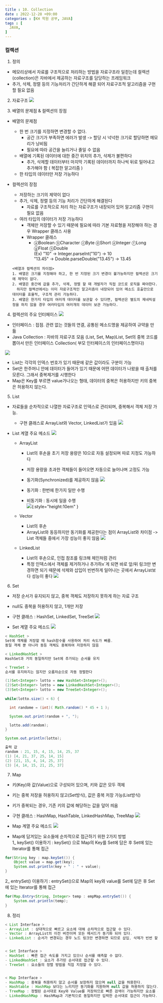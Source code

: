 ```yaml
---
title : 10. Collection
date : 2022-12-28 +09:00
categories : [KH 학원 공부, JAVA]
tags : [
  JAVA,
]
---
```

<!-- ![](/assets/img/java/array2.png){:style="border:1px solid #eaeaea; border-radius: 7px; padding: 0px;" } -->

### 컬렉션

1) 정의
- 메모리상에서 자료를 구조적으로 처리하는 방법을 자료구조라 일컫는데 컬렉션(collection)은 자바에서 제공하는 자료구조를 담당하는 프레임워크
- 추가, 삭제, 정렬 등의 기능처리가 간단하게 해결 되어 자료구조적 알고리즘을 구현할 필요 없음

2) 자료구조
![](/assets/img/java/Collection.png)

3) 배열의 문제점 & 컬렉션의 장점
- 배열의 문제점    
  - 한 번 크기를 지정하면 변경할 수 없다.    
    - 공간 크기가 부족하면 에러가 발생 -> 할당 시 넉넉한 크기로 할당하면 메모리가 낭비됨
    - 필요에 따라 공간을 늘리거나 줄일 수 없음
  - 배열에 기록된 데이터에 대한 중간 위치의 추가, 삭제가 불편하다    
    - 추가, 삭제할 데이터부터 마지막 기록된 데이터까지 하나씩 뒤로 밀어내고 추가해야 함 ( 복잡한 알고리즘 )
  - 한 타입의 데이터만 저장 가능하다

- 컬렉션의 장점    
  - 저장하는 크기의 제약이 없다    
  - 추가, 삭제, 정렬 등의 기능 처리가 간단하게 해결된다    
    - 자료를 구조적으로 처리 하는 자료구조가 내장되어 있어 알고리즘 구현이 필요 없음    
  - 여러 타입의 데이터가 저장 가능하다    
    - 객체만 저장할 수 있기 때문에 필요에 따라 기본 자료형을 저장해야 하는 경우 Wrapper 클래스 사용
    - Wrapper 클래스  
      - ⓐBoolean ⓑCharacter ⓒByte ⓓShort ⓔInteger ⓕLong ⓖFloat ⓗDouble    
      (Ex)
      "10" -> Integer.parseInt("10") -> 10    
      "13.45" -> Double.parseDouble("13.45") -> 13.45
  
  ```
  <배열과 컬렉션의 차이점>
  1. 배열은 크기를 지정해야 하고, 한 번 지정된 크기 변경이 불가능하지만 컬렉션은 크기에 제약이 없다.
  2. 배열은 중간에 값을 추가, 삭제, 정렬 할 때 개발자가 직접 코드로 로직을 짜야한다. 
    하지만 컬렉션에서는 이미 자료구조적인 알고리즘이 내장되어 있어 메소드 호출만으로 데이터를 효율적, 구조적 관리 가능하다.
  3. 배열은 한가지 타입의 여러개 데이터를 보관할 수 있다면, 컬렉션은 별도의 제네릭설정을 하지 않을 경우 여러타입의 여러개의 데이터 보관 가능하다.
  ```

4) 컬렉션의 주요 인터페이스
![](/assets/img/java/Collection2.png)

- 인터페이스 : 접점. 관련 없는 것들의 연결, 공통된 메소드명을 제공하여 규약을 만듦
- Java Collection : 자바의 자료구조 모음 (List, Set, Map)List, Set의 중복 코드를 뽑아서 만든 인터페이스 Collection( 부모 인터페이스의 인터페이스명이다)

![](/assets/img/java/Collection3.png)

- List는 각각의 인덱스 번호가 있기 때문에 같은 값이라도 구분이 가능
- Set은 한주머니 안에 데이터가 들어가 있기 때문에 어떤 데이터가 나왔을 때 출처를 모른다. 그래서 중복제거를 시행한다
- Map은 Key를 부르면 value가나오는 형태, 데이터의 중복은 허용하지만 키의 중복은 허용하지 않는다.

5) List
- 자료들을 순차적으로 나열한 자료구조로 인덱스로 관리되며, 중복해서 객체 저장 가능.
  - 구현 클래스로 ArrayList와 Vector, LinkedList가 있음
  ![](/assets/img/java/Collection4.png)

- List 계열 주요 메소드
![](/assets/img/java/Collection5.png)

  - ArrayList 
    - List의 후손을 초기 저장 용량은 10으로 자동 설정되며 따로 지정도 가능하다
    - 저장 용량을 초과한 객체들이 들어오면 자동으로 늘어나며 고정도 가능
    - 동기화(Synchronized)를 제공하지 않음
    ![](/assets/img/java/Collection6.png)
    
    - 동기화 : 한번에 한가지 일만 수행
    - 비동기화 : 동시에 일을 수행  
    ![](/assets/img/java/Collection7.png){:style="height:10em" }

  - Vector 
    - List의 후손
    - ArrayList와 동등하지만 동기화를 제공한다는 점이 ArrayList와 차이점 -> List 객체들 중에서 가장 성능이 좋지 않음
    ![](/assets/img/java/Collection8.png)

  - LinkedList 
    - List의 후손으로, 인접 참조를 링크해 체인처럼 관리
    - 특정 인덱스에서 객체를 제거하거나 추가하x`게 되면 바로 앞/뒤 링크만 변경하면 되기 때문에 삭제와 삽입이 빈번하게 일어나는 곳에서 ArrayList보다 성능이 좋다
    ![](/assets/img/java/Collection9.png)

6) Set
- 저장 순서가 유지되지 않고, 중복 객체도 저장하지 못하게 하는 자료 구조
- null도 중복을 허용하지 않고, 1개만 저장
- 구현 클래스 : HashSet, LinkedSet, TreeSet
![](/assets/img/java/Collection10.png)

- Set 계열 주요 메소드
![](/assets/img/java/Collection11.png)

```java
< HashSet >
Set에 객체를 저장할 때 hash함수를 사용하여 처리 속도가 빠름.
동일 객체 뿐 아니라 동등 객체도 중복하여 저장하지 않음

< LinkedHashSet >
HashSet과 거의 동일하지만 Set에 추가되는 순서를 유지

< TreeSet >
순서를 유지하지는 않지만 오름차순으로 자동 정렬한다

(1)Set<Integer> lotto = new HashSet<Integer>();
(2)Set<Integer> lotto = new LinkedHashSet<Integer>();
(3)Set<Integer> lotto = new TreeSet<Integer>();
 
while(lotto.size() < 6) {

  int randome = (int)( Math.random() * 45 + 1 );

  System.out.print(random + ", ");

  lotto.add(random);
}

System.out.println(lotto);

출력 값
random : 21, 15, 4, 15, 14, 25, 37
(1) [4, 21, 37, 25, 14, 15]
(2) [21, 15, 4, 14, 25, 37]
(3) [4, 14, 15, 21, 25, 37]
```

7) Map
- 키(Key)와 값(Value)으로 구성되어 있으며, 키와 값은 모두 객체
- 키는 중복 저장을 허용하지 않고(Set방식), 값은 중복 저장 가능(List방식)
- 키가 중복되는 경우, 기존 키의 값에 해당하는 값을 덮어 씌움
- 구현 클래스 : HashMap, HashTable, LinkedHashMap, TreeMap
![](/assets/img/java/Collection12.png)

- Map 계열 주요 메소드
![](/assets/img/java/Collection13.png)

- Map에 담겨있는 요소들에 순차적으로 접근하기 위한 2가지 방법    
1_ keySet() 이용하기 : keySet() 으로 Map의 Key를 Set에 담은 후 Set에 있는 Iterator를 통해 접근
```java
for(String key : map.keySet()) {
    Object value = map.get(key);
    System.out.println(key + " : " + value);
}
```
  2_ entrySet() 이용하기 : entrySet()으로 Map의 key와 value를 Set에 담은 후 Set에 있는 Iterator를 통해 접근 
```java
for(Map.Entry<String, Integer> temp : empMap.entrySet()) {
    System.out.println(temp);			
}
```

8) 정리
```java
< List Interface >
- ArrayList : 상대적으로 빠르고 요소에 대해 순차적으로 접근할 수 있다.
- Vector : ArrayList의 이전 버전이며 모든 메서드가 동기화 되어 있다.
- LinkedList : 순서가 변경되는 경우 노드 링크만 변경하면 되므로 삽입, 삭제가 빈번 할 때 빠르다.


< Set Interface >
- HashSet : 빠른 접근 속도를 가지고 있으나 순서를 예측할 수 없다.
- LinkedHashSet : 요소가 추가된 순서대로 접근할 수 있다.
- TreeSet : 요소들의 정렬 방법을 직접 지정할 수 있다.


< Map Interface >
- HashMap : 중복을 허용하지 않고 순서를 보장하지 않으며 null 값을 허용한다.
- Hashtable : HashMap 보다는 느리지만 동기화를 지원하며 null 값을 허용하지 않는다.
- TreeMap : 정렬된 순서대로 Key와 Value를 저장하므로 빠른 검색이 가능하지만 요소를 추가할 때 정렬로 인해 오래걸린다.
- LinkedHashMap : HashMap과 기본적으로 동일하지만 입력한 순서대로 접근이 가능하다.
```














